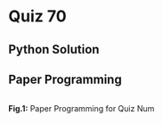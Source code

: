 # Quiz 70

## Python Solution 


## Paper Programming
![]()

**Fig.1:** Paper Programming for Quiz Num